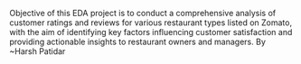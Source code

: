 Objective of this EDA project is to conduct a comprehensive analysis of customer ratings and reviews for various restaurant types listed on Zomato, with the aim of identifying key factors influencing customer satisfaction and providing actionable insights to restaurant owners and managers.
By ~Harsh Patidar